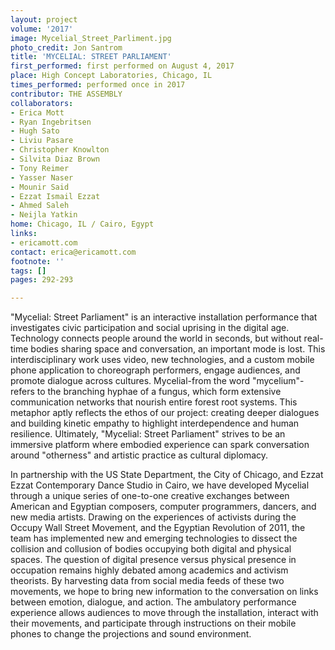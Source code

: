 ```yaml
---
layout: project
volume: '2017'
image: Mycelial_Street_Parliment.jpg
photo_credit: Jon Santrom
title: 'MYCELIAL: STREET PARLIAMENT'
first_performed: first performed on August 4, 2017
place: High Concept Laboratories, Chicago, IL
times_performed: performed once in 2017
contributor: THE ASSEMBLY
collaborators:
- Erica Mott
- Ryan Ingebritsen
- Hugh Sato
- Liviu Pasare
- Christopher Knowlton
- Silvita Diaz Brown
- Tony Reimer
- Yasser Naser
- Mounir Said
- Ezzat Ismail Ezzat
- Ahmed Saleh
- Neijla Yatkin
home: Chicago, IL / Cairo, Egypt
links:
- ericamott.com
contact: erica@ericamott.com
footnote: ''
tags: []
pages: 292-293

---
```


"Mycelial: Street Parliament" is an interactive installation performance that investigates civic participation and social uprising in the digital age. Technology connects people around the world in seconds, but without real-time bodies sharing space and conversation, an important mode is lost. This interdisciplinary work uses video, new technologies, and a custom mobile phone application to choreograph performers, engage audiences, and promote dialogue across cultures. Mycelial-from the word "mycelium"-refers to the branching hyphae of a fungus, which form extensive communication networks that nourish entire forest root systems. This metaphor aptly reflects the ethos of our project: creating deeper dialogues and building kinetic empathy to highlight interdependence and human resilience. Ultimately, "Mycelial: Street Parliament" strives to be an immersive platform where embodied experience can spark conversation around "otherness" and artistic practice as cultural diplomacy.

In partnership with the US State Department, the City of Chicago, and Ezzat Ezzat Contemporary Dance Studio in Cairo, we have developed Mycelial through a unique series of one-to-one creative exchanges between American and Egyptian composers, computer programmers, dancers, and new media artists. Drawing on the experiences of activists during the Occupy Wall Street Movement, and the Egyptian Revolution of 2011, the team has implemented new and emerging technologies to dissect the collision and collusion of bodies occupying both digital and physical spaces. The question of digital presence versus physical presence in occupation remains highly debated among academics and activism theorists. By harvesting data from social media feeds of these two movements, we hope to bring new information to the conversation on links between emotion, dialogue, and action. The ambulatory performance experience allows audiences to move through the installation, interact with their movements, and participate through instructions on their mobile phones to change the projections and sound environment.

